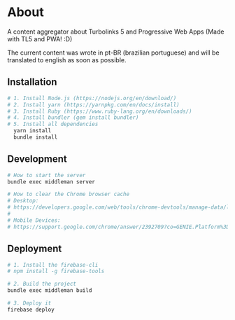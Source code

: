 About
=====
A content aggregator about Turbolinks 5 and Progressive Web Apps (Made with TL5 and PWA! :D)

The current content was wrote in pt-BR (brazilian portuguese) and will be translated to english as soon as possible.

Installation
------------
```sh
# 1. Install Node.js (https://nodejs.org/en/download/)
# 2. Install yarn (https://yarnpkg.com/en/docs/install)
# 3. Install Ruby (https://www.ruby-lang.org/en/downloads/)
# 4. Install bundler (gem install bundler)
# 5. Install all dependencies
  yarn install
  bundle install
```

Development
-----------
```sh
# How to start the server
bundle exec middleman server

# How to clear the Chrome browser cache
# Desktop:
# https://developers.google.com/web/tools/chrome-devtools/manage-data/local-storage#clear-storage
#
# Mobile Devices:
# https://support.google.com/chrome/answer/2392709?co=GENIE.Platform%3DAndroid&hl=en
```

Deployment
----------
```sh
# 1. Install the firebase-cli
# npm install -g firebase-tools

# 2. Build the project
bundle exec middleman build

# 3. Deploy it
firebase deploy
```

